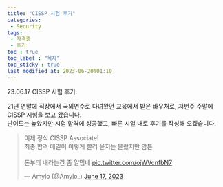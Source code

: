 ```yaml
---
title: "CISSP 시험 후기"
categories:
 - Security
tags:
 - 자격증
 - 후기
toc : true
toc_label : "목차"
toc_sticky : true
last_modified_at: 2023-06-20T01:10
---
```


23.06.17 CISSP 시험 후기.

21년 연말에 직장에서 국외연수로 다녀왔던 교육에서 받은 바우처로, 저번주 주말에 CISSP 시험을 보고 왔습니다.  
난이도는 높았지만 시험 합격에 성공했고, 빠른 시일 내로 후기를 작성해 오겠습니다.

<blockquote class="twitter-tweet"><p lang="ko" dir="ltr">이제 정식 CISSP Associate!<br>최종 합격 메일이 이렇게 빨리 올지는 몰랐지만 암튼<br><br>돈부터 내라는건 좀 얄밉네 <a href="https://t.co/ojWVcnfbN7">pic.twitter.com/ojWVcnfbN7</a></p>&mdash; Amylo (@Amylo_) <a href="https://twitter.com/Amylo_/status/1669924183818780672?ref_src=twsrc%5Etfw">June 17, 2023</a></blockquote> <script async src="https://platform.twitter.com/widgets.js" charset="utf-8"></script>

